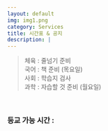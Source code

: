 ```yaml
---
layout: default
img: img1.png
category: Services
title: 시간표 & 공지
description: |
---
```

  > 체육 : 줄넘기 준비           
  > 국어 : 책 준비 (목요일)     
  > 사회 : 학습지 검사    
  > 과학 : 자습할 것 준비 (월요일)        

<html>
  <br>
  <h3 id="time_go_school">등교 가능 시간 : </h3>
  
  <script>
    function Cal(v){
      return "08:" + (v * 5 + 30);
    }
    function Time(){
        const monday = 3;

        var date = new Date();

        var T = start_time;

        var DATA = document.getElementById("time_go_school");

        var str = "등교 가능 시간 : \n";

        if(date.getDay() != 0 && date.getDay() != 6){
          var time = (date.getDay() + monday) % 5;
          console.log(date.getDay());
          var time2 = (time + 2) % 5;
          str += Cal(time)+" ~ " + Cal(time+1) + " / " + Cal(time2)+" ~ " + Cal(time2+1);
        }
        else{
          str = "";
        }
        DATA.innerText = str;
    }
    Time();
  </script>
</html>